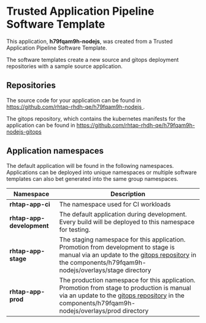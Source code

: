 # Trusted Application Pipeline Software Template

This application, **h79fqam9h-nodejs**, was created from a Trusted Application Pipeline Software Template.

The software templates create a new source and gitops deployment repositories with a sample source application. 

## Repositories

The source code for your application can be found in [https://github.com/rhtap-rhdh-qe/h79fqam9h-nodejs ](https://github.com/rhtap-rhdh-qe/h79fqam9h-nodejs ).
 
The gitops repository, which contains the kubernetes manifests for the application can be found in 
[https://github.com/rhtap-rhdh-qe/h79fqam9h-nodejs-gitops ](https://github.com/rhtap-rhdh-qe/h79fqam9h-nodejs-gitops ) 

## Application namespaces 

The default application will be found in the following namespaces. Applications can be deployed into unique namespaces or multiple software templates can also bet generated into the same group namespaces.  

|  Namespace   |  Description   |  
| -------- | -------- |
| **rhtap-app-ci** | The namespace used for CI workloads |
| **rhtap-app-development** | The default application during development. Every build will be deployed to this namespace for testing. |
| **rhtap-app-stage** | The staging namespace for this application. Promotion from development to stage is manual via an update to the [gitops repository](https://github.com/rhtap-rhdh-qe/h79fqam9h-nodejs-gitops ) in the components/h79fqam9h-nodejs/overlays/stage directory |
| **rhtap-app-prod** | The production namespace for this application. Promotion from stage to production is manual via an update to the [gitops repository](https://github.com/rhtap-rhdh-qe/h79fqam9h-nodejs-gitops ) in the components/h79fqam9h-nodejs/overlays/prod directory |